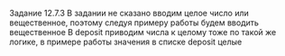 Задание 12.7.3
В задании не сказано вводим целое число или вещественное, поэтому следуя примеру работы будем вводить вещественное
В deposit приводим числа к целому тоже по такой же логике, в примере работы значения в списке deposit целые
